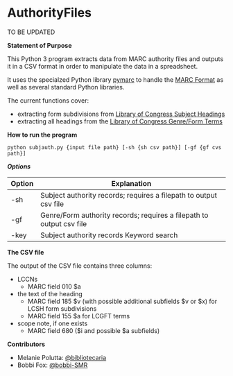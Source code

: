 # AuthorityFiles
TO BE UPDATED

**Statement of Purpose**

This Python 3 program extracts data from MARC authority files and outputs it in a CSV format in order to manipulate the data in a spreadsheet.

It uses the specialzed Python library [pymarc](https://pymarc.readthedocs.io/en/latest/) to handle the [MARC Format](https://www.loc.gov/marc/) as well as several standard Python libraries.

The current functions cover:

+ extracting form subdivisions from [Library of Congress Subject Headings](https://www.loc.gov/aba/publications/FreeLCSH/freelcsh.html)
+ extracting all headings from the [Library of Congress Genre/Form Terms](https://www.loc.gov/aba/publications/FreeLCGFT/freelcgft.html)

**How to run the program**

`python subjauth.py {input file path} [-sh {sh csv path}] [-gf {gf cvs path}]`

***Options***

| Option  | Explanation |
| ------------- | ------------- |
| -sh  | Subject authority records; requires a filepath to output csv file  |
| -gf  | Genre/Form authority records; requires a filepath to output csv file |
| -key  | Subject authority records Keyword search |

**The CSV file**

The output of the CSV file contains three columns: 
+ LCCNs
  + MARC field 010 $a
+ the text of the heading
  + MARC field 185 $v (with possible additional subfields $v or $x) for LCSH form subdivisions
  + MARC field 155 $a for LCGFT terms
+ scope note, if one exists
  + MARC field 680 ($i and possible $a subfields)

**Contributors**

+ Melanie Polutta: [@bibliotecaria](https://github.com/bibliotecaria)
+ Bobbi Fox: [@bobbi-SMR](https://github.com/bobbi-SMR)

 
